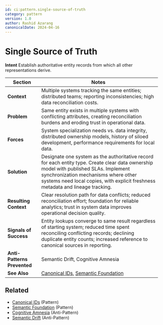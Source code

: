 ```yaml
---
id: ci:pattern.single-source-of-truth
category: pattern
version: 1.0
author: Rashid Azarang
canonicalDate: 2024-04-16
---
```


# Single Source of Truth

**Intent** Establish authoritative entity records from which all other representations derive.

| Section | Notes |
|---------|-------|
| **Context** | Multiple systems tracking the same entities; distributed teams; reporting inconsistencies; high data reconciliation costs. |
| **Problem** | Same entity exists in multiple systems with conflicting attributes, creating reconciliation burdens and eroding trust in operational data. |
| **Forces** | System specialization needs vs. data integrity, distributed ownership models, history of siloed development, performance requirements for local data. |
| **Solution** | Designate one system as the authoritative record for each entity type. Create clear data ownership model with published SLAs. Implement synchronization mechanisms where other systems need local copies, with explicit freshness metadata and lineage tracking. |
| **Resulting Context** | Clear resolution path for data conflicts; reduced reconciliation effort; foundation for reliable analytics; trust in system data improves operational decision quality. |
| **Signals of Success** | Entity lookups converge to same result regardless of starting system; reduced time spent reconciling conflicting records; declining duplicate entity counts; increased reference to canonical sources in reporting. |
| **Anti-Patterns Prevented** | Semantic Drift, Cognitive Amnesia |
| **See Also** | [Canonical IDs](canonical-ids.md), [Semantic Foundation](semantic-foundation.md) |







## Related

- [Canonical IDs](canonical-ids.md) (Pattern)
- [Semantic Foundation](semantic-foundation.md) (Pattern)
- [Cognitive Amnesia](../anti-patterns/cognitive-amnesia.md) (Anti-Pattern)
- [Semantic Drift](../anti-patterns/semantic-drift.md) (Anti-Pattern)
